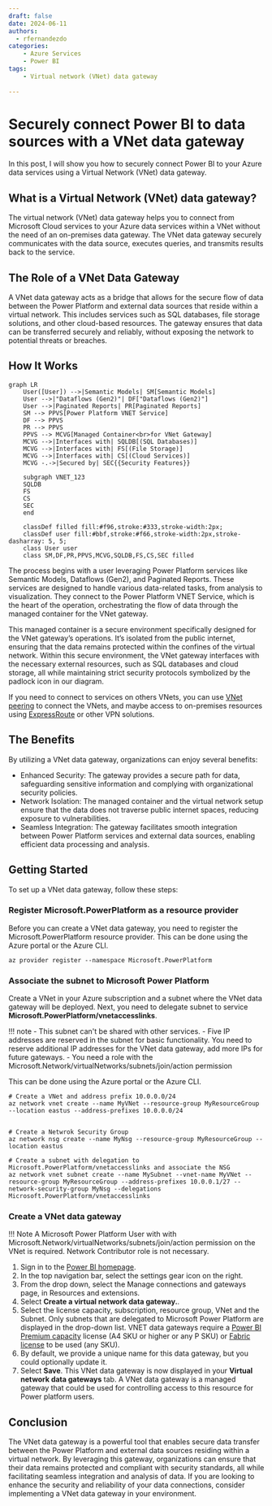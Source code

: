 ```yaml
---
draft: false
date: 2024-06-11
authors:
  - rfernandezdo
categories:
    - Azure Services    
    - Power BI
tags:    
    - Virtual network (VNet) data gateway
    
---
```

# Securely connect Power BI to data sources with a VNet data gateway

In this post, I will show you how to securely connect Power BI to your Azure data services using a Virtual Network (VNet) data gateway.



## What is a Virtual Network (VNet) data gateway?

The virtual network (VNet) data gateway helps you to connect from Microsoft Cloud services to your Azure data services within a VNet without the need of an on-premises data gateway. The VNet data gateway securely communicates with the data source, executes queries, and transmits results back to the service.

## The Role of a VNet Data Gateway

A VNet data gateway acts as a bridge that allows for the secure flow of data between the Power Platform and external data sources that reside within a virtual network. This includes services such as SQL databases, file storage solutions, and other cloud-based resources. The gateway ensures that data can be transferred securely and reliably, without exposing the network to potential threats or breaches.

## How It Works

```mermaid
graph LR
    User([User]) -->|Semantic Models| SM[Semantic Models]
    User -->|"Dataflows (Gen2)"| DF["Dataflows (Gen2)"]
    User -->|Paginated Reports| PR[Paginated Reports]
    SM --> PPVS[Power Platform VNET Service]
    DF --> PPVS
    PR --> PPVS
    PPVS --> MCVG[Managed Container<br>for VNet Gateway]
    MCVG -->|Interfaces with| SQLDB[(SQL Databases)]
    MCVG -->|Interfaces with| FS[(File Storage)]
    MCVG -->|Interfaces with| CS[(Cloud Services)]
    MCVG -.->|Secured by| SEC{{Security Features}}

    subgraph VNET_123
    SQLDB
    FS
    CS
    SEC
    end

    classDef filled fill:#f96,stroke:#333,stroke-width:2px;
    classDef user fill:#bbf,stroke:#f66,stroke-width:2px,stroke-dasharray: 5, 5;
    class User user
    class SM,DF,PR,PPVS,MCVG,SQLDB,FS,CS,SEC filled
```

The process begins with a user leveraging Power Platform services like Semantic Models, Dataflows (Gen2), and Paginated Reports. These services are designed to handle various data-related tasks, from analysis to visualization. They connect to the Power Platform VNET Service, which is the heart of the operation, orchestrating the flow of data through the managed container for the VNet gateway.

This managed container is a secure environment specifically designed for the VNet gateway’s operations. It’s isolated from the public internet, ensuring that the data remains protected within the confines of the virtual network. Within this secure environment, the VNet gateway interfaces with the necessary external resources, such as SQL databases and cloud storage, all while maintaining strict security protocols symbolized by the padlock icon in our diagram.

If you need to connect to services on others VNets, you can use [VNet peering](https://docs.microsoft.com/en-us/azure/virtual-network/virtual-network-peering-overview) to connect the VNets, and maybe access to on-premises resources using [ExpressRoute](https://docs.microsoft.com/en-us/azure/expressroute/expressroute-introduction) or other VPN solutions.

## The Benefits

By utilizing a VNet data gateway, organizations can enjoy several benefits:

- Enhanced Security: The gateway provides a secure path for data, safeguarding sensitive information and complying with organizational security policies.
- Network Isolation: The managed container and the virtual network setup ensure that the data does not traverse public internet spaces, reducing exposure to vulnerabilities.
- Seamless Integration: The gateway facilitates smooth integration between Power Platform services and external data sources, enabling efficient data processing and analysis.

## Getting Started

To set up a VNet data gateway, follow these steps:

### Register Microsoft.PowerPlatform as a resource provider

Before you can create a VNet data gateway, you need to register the Microsoft.PowerPlatform resource provider. This can be done using the Azure portal or the Azure CLI.

```azurecli
az provider register --namespace Microsoft.PowerPlatform
```

### Associate the subnet to Microsoft Power Platform

Create a VNet in your Azure subscription and a subnet where the VNet data gateway will be deployed. Next, you need to delegate subnet to service **Microsoft.PowerPlatform/vnetaccesslinks**. 

!!! note
    - This subnet can't be shared with other services.
    - Five IP addresses are reserved in the subnet for basic functionality. You need to reserve additional IP addresses for the VNet data gateway, add more IPs for future gateways.
    - You need a role with the Microsoft.Network/virtualNetworks/subnets/join/action permission





This can be done using the Azure portal or the Azure CLI.

```azurecli
# Create a VNet and address prefix 10.0.0.0/24
az network vnet create --name MyVNet --resource-group MyResourceGroup --location eastus --address-prefixes 10.0.0.0/24


# Create a Netwrok Security Group
az network nsg create --name MyNsg --resource-group MyResourceGroup --location eastus

# Create a subnet with delegation to Microsoft.PowerPlatform/vnetaccesslinks and associate the NSG
az network vnet subnet create --name MySubnet --vnet-name MyVNet --resource-group MyResourceGroup --address-prefixes 10.0.0.1/27 --network-security-group MyNsg --delegations Microsoft.PowerPlatform/vnetaccesslinks
```

### Create a VNet data gateway

!!! Note
    A Microsoft Power Platform User with with Microsoft.Network/virtualNetworks/subnets/join/action permission on the VNet is required. Network Contributor role is not necessary.


1. Sign in to the [Power BI homepage](https://app.powerbi.com/).
2. In the top navigation bar, select the settings gear icon on the right.
3. From the drop down, select the Manage connections and gateways page, in Resources and extensions.
4. Select **Create a virtual network data gateway.**.
5. Select the license capacity, subscription, resource group, VNet and the Subnet. Only subnets that are delegated to Microsoft Power Platform are displayed in the drop-down list. VNET data gateways require a [Power BI Premium capacity](https://learn.microsoft.com/en-us/power-bi/enterprise/service-premium-what-is) license (A4 SKU or higher or any P SKU) or [Fabric license](https://learn.microsoft.com/en-us/fabric/enterprise/buy-subscription) to be used (any SKU).
6. By default, we provide a unique name for this data gateway, but you could optionally update it.
7. Select **Save**. This VNet data gateway is now displayed in your **Virtual network data gateways** tab. A VNet data gateway is a managed gateway that could be used for controlling access to this resource for Power platform users.


## Conclusion

The VNet data gateway is a powerful tool that enables secure data transfer between the Power Platform and external data sources residing within a virtual network. By leveraging this gateway, organizations can ensure that their data remains protected and compliant with security standards, all while facilitating seamless integration and analysis of data. If you are looking to enhance the security and reliability of your data connections, consider implementing a VNet data gateway in your environment.




